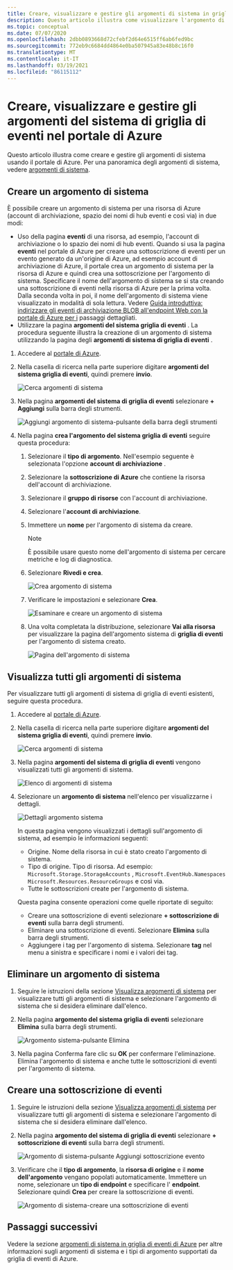 ```yaml
---
title: Creare, visualizzare e gestire gli argomenti di sistema in griglia di eventi di Azure (portale)
description: Questo articolo illustra come visualizzare l'argomento di sistema esistente, creare argomenti del sistema di griglia di eventi di Azure usando il portale di Azure.
ms.topic: conceptual
ms.date: 07/07/2020
ms.openlocfilehash: 2dbb0893668d72cfebf2d64e6515ff6ab6fed9bc
ms.sourcegitcommit: 772eb9c6684dd4864e0ba507945a83e48b8c16f0
ms.translationtype: MT
ms.contentlocale: it-IT
ms.lasthandoff: 03/19/2021
ms.locfileid: "86115112"
---
```

# <a name="create-view-and-manage-event-grid-system-topics-in-the-azure-portal"></a>Creare, visualizzare e gestire gli argomenti del sistema di griglia di eventi nel portale di Azure
Questo articolo illustra come creare e gestire gli argomenti di sistema usando il portale di Azure. Per una panoramica degli argomenti di sistema, vedere [argomenti di sistema](system-topics.md).

## <a name="create-a-system-topic"></a>Creare un argomento di sistema
È possibile creare un argomento di sistema per una risorsa di Azure (account di archiviazione, spazio dei nomi di hub eventi e così via) in due modi:

- Uso della pagina **eventi** di una risorsa, ad esempio, l'account di archiviazione o lo spazio dei nomi di hub eventi. Quando si usa la pagina **eventi** nel portale di Azure per creare una sottoscrizione di eventi per un evento generato da un'origine di Azure, ad esempio account di archiviazione di Azure, il portale crea un argomento di sistema per la risorsa di Azure e quindi crea una sottoscrizione per l'argomento di sistema. Specificare il nome dell'argomento di sistema se si sta creando una sottoscrizione di eventi nella risorsa di Azure per la prima volta. Dalla seconda volta in poi, il nome dell'argomento di sistema viene visualizzato in modalità di sola lettura. Vedere [Guida introduttiva: indirizzare gli eventi di archiviazione BLOB all'endpoint Web con la portale di Azure per i](blob-event-quickstart-portal.md#subscribe-to-the-blob-storage) passaggi dettagliati.
- Utilizzare la pagina **argomenti del sistema griglia di eventi** . La procedura seguente illustra la creazione di un argomento di sistema utilizzando la pagina degli **argomenti di sistema di griglia di eventi** . 

1. Accedere al [portale di Azure](https://portal.azure.com).
2. Nella casella di ricerca nella parte superiore digitare **argomenti del sistema griglia di eventi**, quindi premere **invio**. 

    ![Cerca argomenti di sistema](./media/create-view-manage-system-topics/search-system-topics.png)
3. Nella pagina **argomenti del sistema di griglia di eventi** selezionare **+ Aggiungi** sulla barra degli strumenti.

    ![Aggiungi argomento di sistema-pulsante della barra degli strumenti](./media/create-view-manage-system-topics/add-system-topic-menu.png)
4. Nella pagina **crea l'argomento del sistema griglia di eventi** seguire questa procedura:
    1. Selezionare il **tipo di argomento**. Nell'esempio seguente è selezionata l'opzione **account di archiviazione** . 
    2. Selezionare la **sottoscrizione di Azure** che contiene la risorsa dell'account di archiviazione. 
    3. Selezionare il **gruppo di risorse** con l'account di archiviazione. 
    4. Selezionare l'**account di archiviazione**. 
    5. Immettere un **nome** per l'argomento di sistema da creare. 
    
        > [!NOTE]
        > È possibile usare questo nome dell'argomento di sistema per cercare metriche e log di diagnostica.
    6. Selezionare **Rivedi e crea**.

        ![Crea argomento di sistema](./media/create-view-manage-system-topics/create-event-grid-system-topic-page.png)
    5. Verificare le impostazioni e selezionare **Crea**. 
        
        ![Esaminare e creare un argomento di sistema](./media/create-view-manage-system-topics/system-topic-review-create.png)
    6. Una volta completata la distribuzione, selezionare **Vai alla risorsa** per visualizzare la pagina dell'argomento sistema di **griglia di eventi** per l'argomento di sistema creato. 

        ![Pagina dell'argomento di sistema](./media/create-view-manage-system-topics/system-topic-page.png)


## <a name="view-all-system-topics"></a>Visualizza tutti gli argomenti di sistema
Per visualizzare tutti gli argomenti di sistema di griglia di eventi esistenti, seguire questa procedura. 

1. Accedere al [portale di Azure](https://portal.azure.com).
2. Nella casella di ricerca nella parte superiore digitare **argomenti del sistema griglia di eventi**, quindi premere **invio**. 

    ![Cerca argomenti di sistema](./media/create-view-manage-system-topics/search-system-topics.png)
3. Nella pagina **argomenti del sistema di griglia di eventi** vengono visualizzati tutti gli argomenti di sistema. 

    ![Elenco di argomenti di sistema](./media/create-view-manage-system-topics/list-system-topics.png)
4. Selezionare un **argomento di sistema** nell'elenco per visualizzarne i dettagli. 

    ![Dettagli argomento sistema](./media/create-view-manage-system-topics/system-topic-details.png)

    In questa pagina vengono visualizzati i dettagli sull'argomento di sistema, ad esempio le informazioni seguenti: 
    - Origine. Nome della risorsa in cui è stato creato l'argomento di sistema.
    - Tipo di origine. Tipo di risorsa. Ad esempio: `Microsoft.Storage.StorageAccounts` , `Microsoft.EventHub.Namespaces` `Microsoft.Resources.ResourceGroups` e così via.
    - Tutte le sottoscrizioni create per l'argomento di sistema.

    Questa pagina consente operazioni come quelle riportate di seguito:
    - Creare una sottoscrizione di eventi selezionare **+ sottoscrizione di eventi** sulla barra degli strumenti. 
    - Eliminare una sottoscrizione di eventi. Selezionare **Elimina** sulla barra degli strumenti. 
    - Aggiungere i tag per l'argomento di sistema. Selezionare **tag** nel menu a sinistra e specificare i nomi e i valori dei tag. 


## <a name="delete-a-system-topic"></a>Eliminare un argomento di sistema
1. Seguire le istruzioni della sezione [Visualizza argomenti di sistema](#view-all-system-topics) per visualizzare tutti gli argomenti di sistema e selezionare l'argomento di sistema che si desidera eliminare dall'elenco. 
2. Nella pagina **argomento del sistema griglia di eventi** selezionare **Elimina** sulla barra degli strumenti. 

    ![Argomento sistema-pulsante Elimina](./media/create-view-manage-system-topics/system-topic-delete-button.png)
3. Nella pagina Conferma fare clic su **OK** per confermare l'eliminazione. Elimina l'argomento di sistema e anche tutte le sottoscrizioni di eventi per l'argomento di sistema.  

## <a name="create-an-event-subscription"></a>Creare una sottoscrizione di eventi
1. Seguire le istruzioni della sezione [Visualizza argomenti di sistema](#view-all-system-topics) per visualizzare tutti gli argomenti di sistema e selezionare l'argomento di sistema che si desidera eliminare dall'elenco. 
2. Nella pagina **argomento del sistema di griglia di eventi** selezionare **+ sottoscrizione di eventi** sulla barra degli strumenti. 

    ![Argomento di sistema-pulsante Aggiungi sottoscrizione evento](./media/create-view-manage-system-topics/add-event-subscription-button.png)
3. Verificare che il **tipo di argomento**, la **risorsa di origine** e il **nome dell'argomento** vengano popolati automaticamente. Immettere un nome, selezionare un **tipo di endpoint** e specificare l' **endpoint**. Selezionare quindi **Crea** per creare la sottoscrizione di eventi. 

    ![Argomento di sistema-creare una sottoscrizione di eventi](./media/create-view-manage-system-topics/create-event-subscription.png)

## <a name="next-steps"></a>Passaggi successivi
Vedere la sezione [argomenti di sistema in griglia di eventi di Azure](system-topics.md) per altre informazioni sugli argomenti di sistema e i tipi di argomento supportati da griglia di eventi di Azure. 
